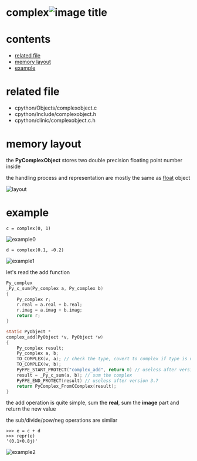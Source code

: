 # complex![image title](http://www.zpoint.xyz:8080/count/tag.svg?url=github%2FCPython-Internals/complex)

# contents

* [related file](#related-file)
* [memory layout](#memory-layout)
* [example](#example)

# related file
* cpython/Objects/complexobject.c
* cpython/Include/complexobject.h
* cpython/clinic/complexobject.c.h

# memory layout

the **PyComplexObject** stores two double precision floating point number inside

the handling process and representation are mostly the same as [float](https://github.com/zpoint/CPython-Internals/blob/master/BasicObject/float/float.md) object

![layout](https://github.com/zpoint/CPython-Internals/blob/master/BasicObject/complex/layout.png)

# example

```python3
c = complex(0, 1)

```

![example0](https://github.com/zpoint/CPython-Internals/blob/master/BasicObject/complex/example0.png)

```python3
d = complex(0.1, -0.2)

```

![example1](https://github.com/zpoint/CPython-Internals/blob/master/BasicObject/complex/example1.png)

let's read the add function

```c
Py_complex
_Py_c_sum(Py_complex a, Py_complex b)
{
    Py_complex r;
    r.real = a.real + b.real;
    r.imag = a.imag + b.imag;
    return r;
}

static PyObject *
complex_add(PyObject *v, PyObject *w)
{
    Py_complex result;
    Py_complex a, b;
    TO_COMPLEX(v, a); // check the type, covert to complex if type is not complex
    TO_COMPLEX(w, b);
    PyFPE_START_PROTECT("complex_add", return 0) // useless after version 3.7
    result = _Py_c_sum(a, b); // sum the complex
    PyFPE_END_PROTECT(result) // useless after version 3.7
    return PyComplex_FromCComplex(result);
}

```

the add operation is quite simple, sum the **real**, sum the **image** part and return the new value

the sub/divide/pow/neg operations are similar

```python3
>>> e = c + d
>>> repr(e)
'(0.1+0.8j)'

```

![example2](https://github.com/zpoint/CPython-Internals/blob/master/BasicObject/complex/example2.png)

